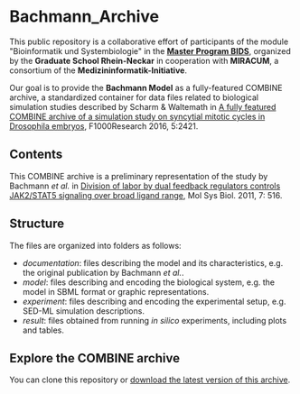 # Bachmann_Archive

This public repository is a collaborative effort of participants of the module "Bioinformatik und Systembiologie" in the [**Master Program BIDS**](https://www.master-bids.hs-mannheim.de/), organized by the **Graduate School Rhein-Neckar** in cooperation with **MIRACUM**, a consortium of the **Medizininformatik-Initiative**.

Our goal is to provide the **Bachmann Model** as a fully-featured COMBINE archive, a standardized container for data files related to biological simulation studies  described by Scharm & Waltemath in [A fully featured COMBINE archive of a simulation study on syncytial mitotic cycles in Drosophila embryos](https://doi.org/10.12688/f1000research.9379.1), F1000Research 2016, 5:2421.

## Contents

This COMBINE archive is a preliminary representation of the study by Bachmann *et al.* in [Division of labor by dual feedback regulators controls JAK2/STAT5 signaling over broad ligand range](https://www.embopress.org/doi/full/10.1038/msb.2011.50), Mol Sys Biol. 2011, 7: 516.

## Structure

The files are organized into folders as follows:
- *documentation*: files describing the model and its characteristics, e.g. the original publication by Bachmann *et al.*.
- *model*: files describing and encoding the biological system, e.g. the model in SBML format or graphic representations.
- *experiment*: files describing and encoding the experimental setup, e.g. SED-ML simulation descriptions.
- *result*: files obtained from running *in silico* experiments, including plots and tables.

## Explore the COMBINE archive

You can clone this repository or [download the latest version of this archive](https://github.com/ahodelin/Bachmann_Archive/archive/refs/heads/main.zip).
